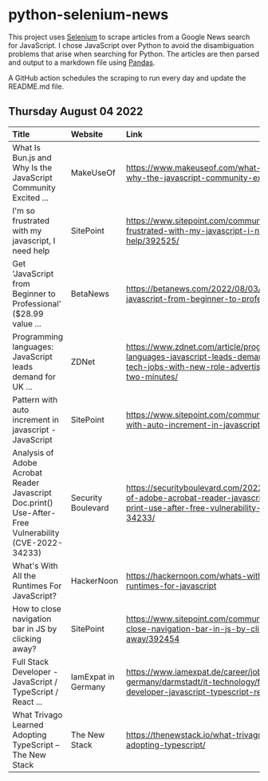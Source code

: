 # python-selenium-news

This project uses [Selenium](https://www.seleniumhq.org/) to scrape articles from a Google News search for JavaScript.
I chose JavaScript over Python to avoid the disambiguation problems that arise when searching for Python.
The articles are then parsed and output to a markdown file using [Pandas](https://pandas.pydata.org/).

A GitHub action schedules the scraping to run every day and update the README.md file.

## Thursday August 04 2022


| Title                                                                                                 | Website             | Link                                                                                                                                     |
|:------------------------------------------------------------------------------------------------------|:--------------------|:-----------------------------------------------------------------------------------------------------------------------------------------|
| What Is Bun.js and Why Is the JavaScript Community Excited ...                                        | MakeUseOf           | https://www.makeuseof.com/what-is-bunjs-why-the-javascript-community-excited/                                                            |
| I'm so frustrated with my javascript, I need help                                                     | SitePoint           | https://www.sitepoint.com/community/t/im-so-frustrated-with-my-javascript-i-need-help/392525/                                            |
| Get 'JavaScript from Beginner to Professional' ($28.99 value ...                                      | BetaNews            | https://betanews.com/2022/08/03/get-javascript-from-beginner-to-professional-free/                                                       |
| Programming languages: JavaScript leads demand for UK ...                                             | ZDNet               | https://www.zdnet.com/article/programming-languages-javascript-leads-demand-for-uk-tech-jobs-with-new-role-advertised-every-two-minutes/ |
| Pattern with auto increment in javascript - JavaScript                                                | SitePoint           | https://www.sitepoint.com/community/t/pattern-with-auto-increment-in-javascript/392549/                                                  |
| Analysis of Adobe Acrobat Reader Javascript Doc.print() Use-After-Free Vulnerability (CVE-2022-34233) | Security Boulevard  | https://securityboulevard.com/2022/08/analysis-of-adobe-acrobat-reader-javascript-doc-print-use-after-free-vulnerability-cve-2022-34233/ |
| What's With All the Runtimes For JavaScript?                                                          | HackerNoon          | https://hackernoon.com/whats-with-all-the-runtimes-for-javascript                                                                        |
| How to close navigation bar in JS by clicking away?                                                   | SitePoint           | https://www.sitepoint.com/community/t/how-to-close-navigation-bar-in-js-by-clicking-away/392454                                          |
| Full Stack Developer - JavaScript / TypeScript / React ...                                            | IamExpat in Germany | https://www.iamexpat.de/career/jobs-germany/darmstadt/it-technology/full-stack-developer-javascript-typescript-react-angular             |
| What Trivago Learned Adopting TypeScript – The New Stack                                              | The New Stack       | https://thenewstack.io/what-trivago-learned-adopting-typescript/                                                                         |